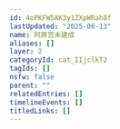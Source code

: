 ```yaml
---
id: 4oPKFW5AK3y1ZXpWRah8f
lastUpdated: "2025-06-13"
name: 阿房宫未建成
aliases: []
layer: 2
categoryId: cat_IIjclkT2
tagIds: []
nsfw: false
parent: ""
relatedEntries: []
timelineEvents: []
titledLinks: []
---
```


